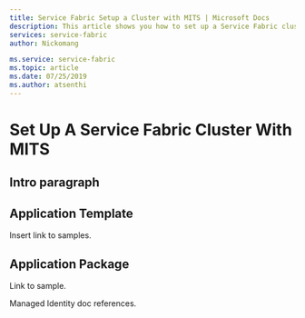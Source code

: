 ```yaml
---
title: Service Fabric Setup a Cluster with MITS | Microsoft Docs
description: This article shows you how to set up a Service Fabric cluster with Managed Identity
services: service-fabric
author: Nickomang

ms.service: service-fabric
ms.topic: article
ms.date: 07/25/2019
ms.author: atsenthi
---
```


# Set Up A Service Fabric Cluster With MITS

## Intro paragraph

## Application Template

Insert link to samples.

## Application Package

Link to sample.

Managed Identity doc references.